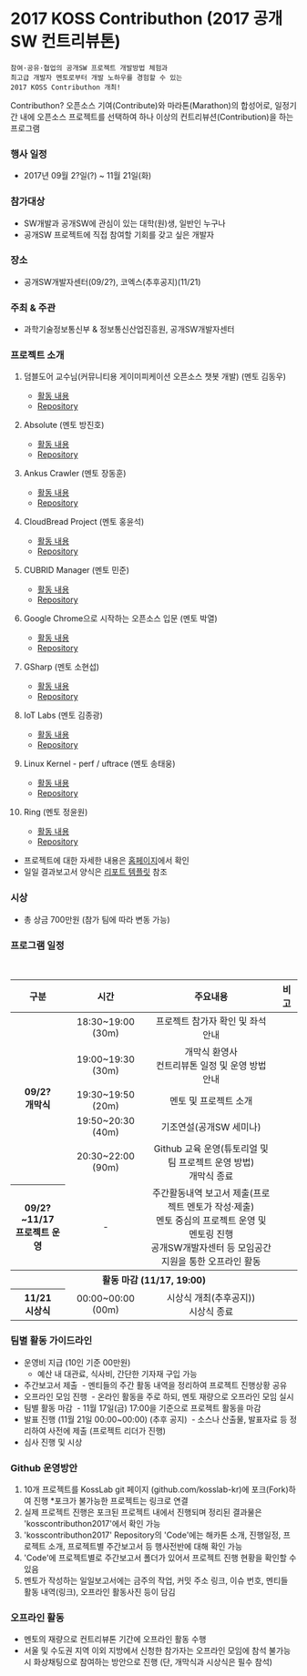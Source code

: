 # 2017 KOSS Contributhon (2017 공개SW 컨트리뷰톤)

	참여·공유·협업의 공개SW 프로젝트 개발방법 체험과 
	최고급 개발자 멘토로부터 개발 노하우를 경험할 수 있는
	2017 KOSS Contributhon 개최!

Contributhon?
오픈소스 기여(Contribute)와 마라톤(Marathon)의 합성어로, 일정기간 내에 오픈소스 프로젝트를 선택하여
하나 이상의 컨트리뷰션(Contribution)을 하는 프로그램 

### 행사 일정
* 2017년 09월 2?일(?) ~ 11월 21일(화)

### 참가대상
* SW개발과 공개SW에 관심이 있는 대학(원)생, 일반인 누구나
* 공개SW 프로젝트에 직접 참여할 기회를 갖고 싶은 개발자

### 장소
* 공개SW개발자센터(09/2?), 코엑스(추후공지)(11/21)

### 주최 & 주관
* 과학기술정보통신부 & 정보통신산업진흥원, 공개SW개발자센터

### 프로젝트 소개
1. 덤블도어 교수님(커뮤니티용 게이미피케이션 오픈소스 챗봇 개발) (멘토 김동우)
	- [활동 내용](https://....................................................)
	- [Repository](https://....................................................)

2. Absolute (멘토 방진호)
	- [활동 내용](https://....................................................)
	- [Repository](https://....................................................)

3. Ankus Crawler (멘토 장동훈)
	- [활동 내용](https://....................................................)
	- [Repository](https://....................................................)

4. CloudBread Project (멘토 홍윤석)
	- [활동 내용](https://....................................................)
	- [Repository](https://....................................................)

5. CUBRID Manager (멘토 민준)
	- [활동 내용](https://....................................................)
	- [Repository](https://....................................................)

6. Google Chrome으로 시작하는 오픈소스 입문 (멘토 박열)
	- [활동 내용](https://....................................................)
	- [Repository](https://....................................................)

7. GSharp (멘토 소현섭)
	- [활동 내용](https://....................................................)
	- [Repository](https://....................................................)

8. IoT Labs (멘토 김종광)
	- [활동 내용](https://....................................................)
	- [Repository](https://....................................................)

9. Linux Kernel - perf / uftrace (멘토 송태웅)
	- [활동 내용](https://....................................................)
	- [Repository](https://....................................................)

10. Ring (멘토 정윤원)
	- [활동 내용](https://....................................................)
	- [Repository](https://....................................................)

* 프로젝트에 대한 자세한 내용은 [홈페이지](https://kosshackathon.kr/project)에서 확인
* 일일 결과보고서 양식은 [리포트 템플릿](https://github.com/kosslab-kr/kosshack2016/blob/master/daily/report_template.md) 참조

### 시상

* 총 상금 700만원 (참가 팀에 따라 변동 가능)

### 프로그램 일정

<table>
    <thead>
        <tr>
            <th align="center">구분</th>
            <th align="center">시간</th>
            <th align="center">주요내용</th>
            <th align="center">비고</th>
        </tr>
    </thead>
    <tbody>
    <tr>
      <th align="center" rowspan="5">09/2?<BR>개막식</th>
      <td align="center">18:30~19:00 (30m)</td>
      <td align="center">프로젝트 참가자 확인 및 좌석 안내</td>
      <td align="center"></td>
    </tr>
    <tr>
      <td align="center">	19:00~19:30 (30m)</td>
      <td align="center">개막식 환영사<BR>컨트리뷰톤 일정 및 운영 방법 안내</td>
      <td align="center"></td>
    </tr>
    <tr>
      <td align="center"> 19:30~19:50 (20m)</td>
      <td align="center">멘토 및 프로젝트 소개</td>
      <td align="center"></td>
    </tr>
    <tr>
      <td align="center">	19:50~20:30 (40m)</td>
      <td align="center">기조연설(공개SW 세미나)</td>
      <td align="center"></td>
    </tr>
    <tr>
      <td align="center">	20:30~22:00 (90m)</td>
      <td align="center">Github 교육 운영(튜토리얼 및 팀 프로젝트 운영 방법)<BR>개막식 종료</td>
      <td align="center"></td>
    </tr>		       
    <tr>
      <th align="center" rowspan="1">09/2?~11/17<BR>프로젝트 운영</th>
      <td align="center">-</td>
      <td align="center">주간활동내역 보고서 제출(프로젝트 멘토가 작성·제출)<BR>멘토 중심의 프로젝트 운영 및 멘토링 진행<BR>공개SW개발자센터 등 모임공간 지원을 통한 오프라인 활동 </td>
      <td align="center"></td>
    </tr>
    <tr>
      <th align="center" colspan="4">활동 마감 (11/17, 19:00)</th>
    </tr>	      	      
    <tr>
      <th align="center" rowspan="5">11/21<BR>시상식</th>
      <td align="center">00:00~00:00 (00m)</td>
      <td align="center">시상식 개최(추후공지))<BR>시상식 종료</td>
      <td align="center"></td>
    </tr>
</table>

### 팀별 활동 가이드라인
* 운영비 지급 (10인 기준 00만원)
  - 예산 내 대관료, 식사비, 간단한 기자재 구입 가능
* 주간보고서 제출
  - 멘티들의 주간 활동 내역을 정리하여 프로젝트 진행상황 공유
* 오프라인 모임 진행
  - 온라인 활동을 주로 하되, 멘토 재량으로 오프라인 모임 실시
* 팀별 활동 마감
  - 11월 17일(금) 17:00을 기준으로 프로젝트 활동을 마감
* 발표 진행 (11월 21일 00:00~00:00) (추후 공지)
  - 소스나 산출물, 발표자료 등 정리하여 사전에 제출 (프로젝트 리더가 진행)
* 심사 진행 및 시상

### Github 운영방안
1. 10개 프로젝트를 KossLab git 페이지 (github.com/kosslab-kr)에 포크(Fork)하여 진행
  *포크가 불가능한 프로젝트는 링크로 연결
2. 실제 프로젝트 진행은 포크된 프로젝트 내에서 진행되며 정리된 결과물은 'kosscontributhon2017'에서 확인 가능
3. 'kosscontributhon2017' Repository의 'Code'에는 해카톤 소개, 진행일정, 프로젝트 소개, 프로젝트별 주간보고서 등 행사전반에 대해 확인 가능
4. 'Code'에 프로젝트별로 주간보고서 폴더가 있어서 프로젝트 진행 현황을 확인할 수 있음
5. 멘토가 작성하는 일일보고서에는 금주의 작업, 커밋 주소 링크, 이슈 번호, 멘티들 활동 내역(링크), 오프라인 활동사진 등이 담김

### 오프라인 활동
* 멘토의 재량으로 컨트리뷰톤 기간에 오프라인 활동 수행
* 서울 및 수도권 지역 이외 지방에서 신청한 참가자는 오프라인 모임에 참석 불가능시 화상채팅으로 참여하는 방안으로 진행 (단, 개막식과 시상식은 필수 참석)
